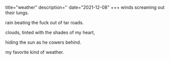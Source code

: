 title="weather"
description=''
date="2021-12-08"
+++
winds screaming out their lungs.     
     
rain beating the fuck out of tar roads.     
     
clouds, tinted with the shades of my heart,     
     
hiding the sun as he cowers behind.     
     
my favorite kind of weather.     
     
     
